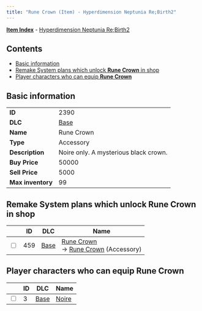 ```yaml
---
title: "Rune Crown (Item) - Hyperdimension Neptunia Re;Birth2"
---
```


[**Item Index**](/neptunia/rb2/item/index.html) - [Hyperdimension Neptunia Re;Birth2](/neptunia/rb2)

## Contents

- [Basic information](#basic-information)
- [Remake System plans which unlock **Rune Crown** in shop](#remake-system-plans-which-unlock-rune-crown-in-shop)
- [Player characters who can equip **Rune Crown**](#player-characters-who-can-equip-rune-crown)

## Basic information

|   |   |
| -- | -- |
| **ID** | 2390 |
| **DLC** | [Base](/neptunia/rb2/dlc/0-base.html) |
| **Name** | Rune Crown |
| **Type** | Accessory |
| **Description** | Noire only. A mysterious black crown. |
| **Buy Price** | 50000 |
| **Sell Price** | 5000 |
| **Max inventory** | 99 |

## Remake System plans which unlock **Rune Crown** in shop

|    | ID | DLC | Name |
| -- | -- | --- | ---- |
| <input type="checkbox" id="rb2-remake-0-459" class="trackbox" /> | 459 | [Base](/neptunia/rb2/dlc/0-base.html) | [Rune Crown](/neptunia/rb2/remake/0-459-rune-crown.html)<br />→ [Rune Crown](/neptunia/rb2/item/0-2390-rune-crown.html) (Accessory) |

## Player characters who can equip **Rune Crown**

|    | ID | DLC | Name |
| -- | -- | --- | ---- |
| <input type="checkbox" id="rb2-player-0-3" class="trackbox" /> | 3 | [Base](/neptunia/rb2/dlc/0-base.html) | [Noire](/neptunia/rb2/player/0-3-noire.html) |